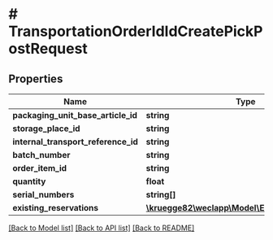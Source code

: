 # # TransportationOrderIdIdCreatePickPostRequest

## Properties

Name | Type | Description | Notes
------------ | ------------- | ------------- | -------------
**packaging_unit_base_article_id** | **string** |  |
**storage_place_id** | **string** |  |
**internal_transport_reference_id** | **string** |  | [optional]
**batch_number** | **string** |  | [optional]
**order_item_id** | **string** |  | [optional]
**quantity** | **float** |  |
**serial_numbers** | **string[]** |  | [optional]
**existing_reservations** | [**\kruegge82\weclapp\Model\ExistingReservation[]**](ExistingReservation.md) |  | [optional]

[[Back to Model list]](../../README.md#models) [[Back to API list]](../../README.md#endpoints) [[Back to README]](../../README.md)
